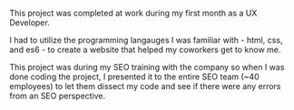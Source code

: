 This project was completed at work during my first month as a UX Developer.

I had to utilize the programming langauges I was familiar with - html, css, and es6 - to create a website that helped my coworkers get to know me. 

This project was during my SEO training with the company so when I was done coding the project, I presented it to the entire SEO team (~40 employees) to let them dissect my code and see if there were any errors from an SEO perspective. 